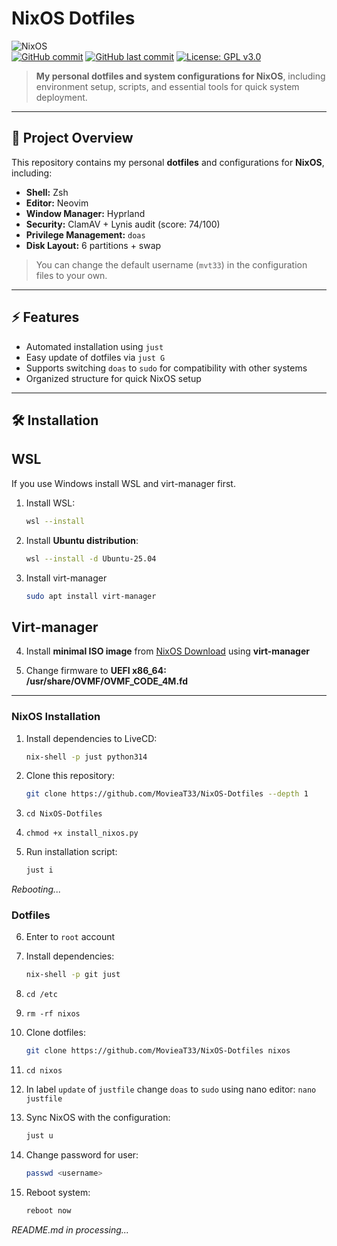 # NixOS Dotfiles

![NixOS](https://img.shields.io/badge/NixOS-000?style=for-the-badge&logo=nixos&logoColor=white)<br>
[![GitHub commit](https://img.shields.io/github/commit-activity/m/MovieaT33/NixOS-Dotfiles?label=acivity)](https://github.com/MovieaT33/NixOS-Dotfiles/commits)
[![GitHub last commit](https://img.shields.io/github/last-commit/MovieaT33/NixOS-Dotfiles)](https://github.com/MovieaT33/NixOS-Dotfiles/commits)
[![License: GPL v3.0](https://img.shields.io/badge/License-GPLv3-blue.svg)](https://www.gnu.org/licenses/gpl-3.0)

> **My personal dotfiles and system configurations for NixOS**, including environment setup, scripts, and essential tools for quick system deployment.

---

## 📌 Project Overview

This repository contains my personal **dotfiles** and configurations for **NixOS**, including:

- **Shell:** Zsh  
- **Editor:** Neovim  
- **Window Manager:** Hyprland  
- **Security:** ClamAV + Lynis audit (score: 74/100)  
- **Privilege Management:** `doas`  
- **Disk Layout:** 6 partitions + swap  

> You can change the default username (`mvt33`) in the configuration files to your own.

---

## ⚡ Features

- Automated installation using `just`
- Easy update of dotfiles via `just G`
- Supports switching `doas` to `sudo` for compatibility with other systems
- Organized structure for quick NixOS setup

---

## 🛠 Installation

## WSL

If you use Windows install WSL and virt-manager first.

1. Install WSL:
   ```bash
   wsl --install

2. Install **Ubuntu distribution**:
   ```bash
   wsl --install -d Ubuntu-25.04

3. Install virt-manager
   ```bash
   sudo apt install virt-manager

## Virt-manager

4. Install **minimal ISO image** from [NixOS Download](https://nixos.org/download/) using **virt-manager**

5. Change firmware to **UEFI x86_64: /usr/share/OVMF/OVMF_CODE_4M.fd**

---

### NixOS Installation 

1. Install dependencies to LiveCD:
   ```bash
   nix-shell -p just python314

2. Clone this repository:
   ```bash
   git clone https://github.com/MovieaT33/NixOS-Dotfiles --depth 1

3. `cd NixOS-Dotfiles`

4. `chmod +x install_nixos.py`

5. Run installation script:
   ```bash
   just i

*Rebooting...*

### Dotfiles

6. Enter to `root` account

7. Install dependencies:
   ```bash
   nix-shell -p git just

8. `cd /etc`

9. `rm -rf nixos`

10. Clone dotfiles:
    ```bash
    git clone https://github.com/MovieaT33/NixOS-Dotfiles nixos

11. `cd nixos`

12. In label `update` of `justfile` change `doas` to `sudo` using nano editor: `nano justfile`

13. Sync NixOS with the configuration:
    ```bash
    just u

14. Change password for user:
    ```bash
    passwd <username>

15. Reboot system:
    ```bash
    reboot now

*README.md in processing...*
